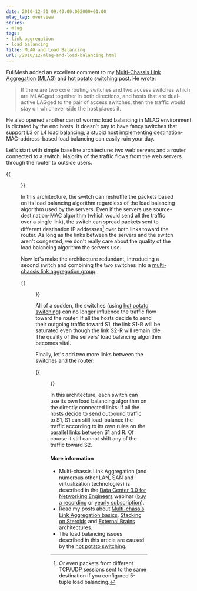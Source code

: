 ```yaml
---
date: 2010-12-21 09:40:00.002000+01:00
mlag_tag: overview
series:
- mlag
tags:
- link aggregation
- load balancing
title: MLAG and Load Balancing
url: /2010/12/mlag-and-load-balancing.html
---
```

FullMesh added an excellent comment to my [Multi-Chassis Link Aggregation (MLAG) and hot potato switching](https://blog.ipspace.net/2010/12/multi-chassis-link-aggregation-mlag-and.html) post. He wrote:

> If there are two core routing switches and two access switches which are MLAGged together in both directions, and hosts that are dual-active LAGged to the pair of access switches, then the traffic would stay on whichever side the host places it.

He also opened another can of worms: load balancing in MLAG environment is dictated by the end hosts. It doesn't pay to have fancy switches that support L3 or L4 load balancing; a stupid host implementing destination-MAC-address-based load balancing can easily ruin your day.
<!--more-->
Let's start with simple baseline architecture: two web servers and a router connected to a switch. Majority of the traffic flows from the web servers through the router to outside users.

{{<figure src="/2010/12/s320-MLAG_LB_Baseline.png">}}

In this architecture, the switch can reshuffle the packets based on its load balancing algorithm regardless of the load balancing algorithm used by the servers. Even if the servers use source-destination-MAC algorithm (which would send all the traffic over a single link), the switch can spread packets sent to different destination IP addresses[^5TUPLE] over both links toward the router. As long as the links between the servers and the switch aren't congested, we don't really care about the quality of the load balancing algorithm the servers use.

[^5TUPLE]: Or even packets from different TCP/UDP sessions sent to the same destination if you configured 5-tuple load balancing.

Now let's make the architecture redundant, introducing a second switch and combining the two switches into a [multi-chassis link aggregation group](/series/mlag.html):

{{<figure src="/2010/12/s400-MLAG_LB.png" caption="Redundant architecture using an MLAG cluster">}}

All of a sudden, the switches (using [hot potato switching](https://blog.ipspace.net/2010/12/multi-chassis-link-aggregation-mlag-and.html)) can no longer influence the traffic flow toward the router. If all the hosts decide to send their outgoing traffic toward S1, the link S1-R will be saturated even though the link S2-R will remain idle. The quality of the servers' load balancing algorithm becomes vital.

Finally, let's add two more links between the switches and the router:

{{<figure src="/2010/12/s400-MLAG_LB_Double.png" caption="More is not always better">}}

In this architecture, each switch can use its own load balancing algorithm on the directly connected links: if all the hosts decide to send outbound traffic to S1, S1 can still load-balance the traffic according to its own rules on the parallel links between S1 and R. Of course it still cannot shift any of the traffic toward S2.

#### More information

-   Multi-chassis Link Aggregation (and numerous other LAN, SAN and virtualization technologies) is described in the [Data Center 3.0 for Networking Engineers](https://www.ipspace.net/DC30) webinar ([buy a recording](https://www.ipspace.net/SingleRecording?code=DC30) or [yearly subscription](https://www.ipspace.net/Subscription)).
-   Read my posts about [Multi-chassis Link Aggregation basics](https://blog.ipspace.net/2010/10/multi-chassis-link-aggregation-basics.html), [Stacking on Steroids](https://blog.ipspace.net/2010/10/multi-chassis-link-aggregation-stacking.html) and [External Brains](https://blog.ipspace.net/2010/11/multi-chassis-link-aggregation-mlag.html) architectures.
-   The load balancing issues described in this article are caused by the [hot potato switching](https://blog.ipspace.net/2010/12/multi-chassis-link-aggregation-mlag-and.html).
